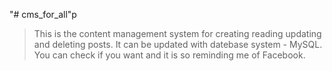 "# cms_for_all"p
> This is the content management system for creating reading updating and deleting posts.
> It can be updated with datebase system - MySQL.
> You can check if you want and it is so reminding me of Facebook.


